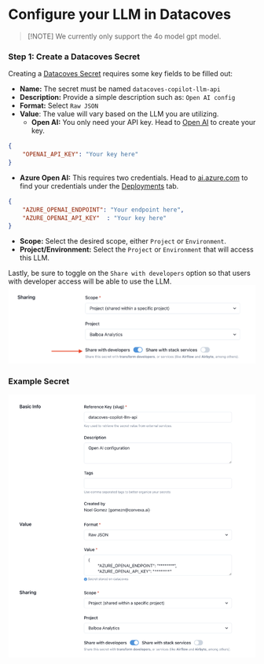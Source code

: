 # Configure your LLM in Datacoves

>[!NOTE] We currently only support the 4o model gpt model.

### Step 1: Create a Datacoves Secret

Creating a [Datacoves Secret](/how-tos/datacoves/how_to_secrets.md) requires some key fields to be filled out: 

- **Name:** The secret must be named `datacoves-copilot-llm-api`
- **Description:** Provide a simple description such as: `Open AI config`
- **Format:** Select `Raw JSON`  
- **Value**: The value will vary based on the LLM you are utilizing.
  - **Open AI:** You only need your API key. Head to [Open AI](https://platform.openai.com/api-keys) to create your key. 
```json
{
    "OPENAI_API_KEY": "Your key here"
}
``` 
  - **Azure Open AI:** This requires two credentials. Head to [ai.azure.com](https://ai.azure.com) to find your credentials under the [Deployments](https://learn.microsoft.com/en-us/azure/ai-services/openai/how-to/working-with-models?tabs=powershell#model-deployment-upgrade-configuration) tab. 

```json
{
    "AZURE_OPENAI_ENDPOINT": "Your endpoint here",
    "AZURE_OPENAI_API_KEY"  : "Your key here"
}
```

- **Scope:** Select the desired scope, either `Project` or `Environment`. 
- **Project/Environment:** Select the `Project` or `Environment` that will access this LLM.

Lastly, be sure to toggle on the `Share with developers` option so that users with developer access will be able to use the LLM.
![Share with Devs](assets/llm_share_with_devs.png)

### Example Secret

![Example ](assets/llm_example.png)

